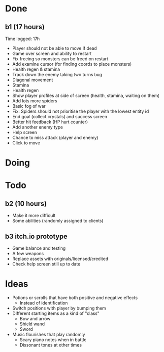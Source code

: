 # Done

## b1 (17 hours)

Time logged: 17h

- Player should not be able to move if dead
- Game over screen and ability to restart
- Fix freeing so monsters can be freed on restart
- Add examine cursor (for finding coords to place monsters)
- Health regen & stamina
- Track down the enemy taking two turns bug
- Diagonal movement
- Stamina
- Health regen
- Show player profiles at side of screen (health, stamina, waiting on them)
- Add lots more spiders
- Basic fog of war
- Fix: Spiders should not prioritise the player with the lowest entity id
- End goal (collect crystals) and success screen
- Better hit feedback (HP hurt counter)
- Add another enemy type
- Help screen
- Chance to miss attack (player and enemy)
- Click to move

# Doing

# Todo

## b2 (10 hours)

- Make it more difficult
- Some abilities (randomly assigned to clients)

## b3 itch.io prototype

- Game balance and testing
- A few weapons
- Replace assets with originals/licensed/credited
- Check help screen still up to date

# Ideas

- Potions or scrolls that have both positive and negative effects
  - Instead of identification
- Switch positions with player by bumping them
- Different starting items as a kind of "class"
  - Bow and arrow
  - Shield wand
  - Sword
- Music flourishes that play randomly
  - Scary piano notes when in battle
  - Dissonant tones at other times
